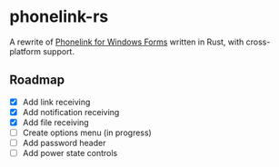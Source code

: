 # phonelink-rs

A rewrite of [Phonelink for Windows Forms](https://github.com/ahsan-a/PhoneLink) written in Rust, with cross-platform support.

## Roadmap

-   [x] Add link receiving
-   [x] Add notification receiving
-   [x] Add file receiving
-   [ ] Create options menu (in progress)
-   [ ] Add password header
-   [ ] Add power state controls
